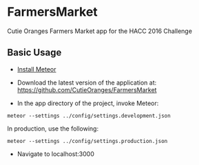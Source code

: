 # FarmersMarket
Cutie Oranges Farmers Market app for the HACC 2016 Challenge


## Basic Usage
* [Install Meteor](https://www.meteor.com/install)

* Download the latest version of the application at: https://github.com/CutieOranges/FarmersMarket

* In the app directory of the project, invoke Meteor:
```
meteor --settings ../config/settings.development.json
```
   In production, use the following:

```
meteor --settings ../config/settings.production.json
```

* Navigate to localhost:3000